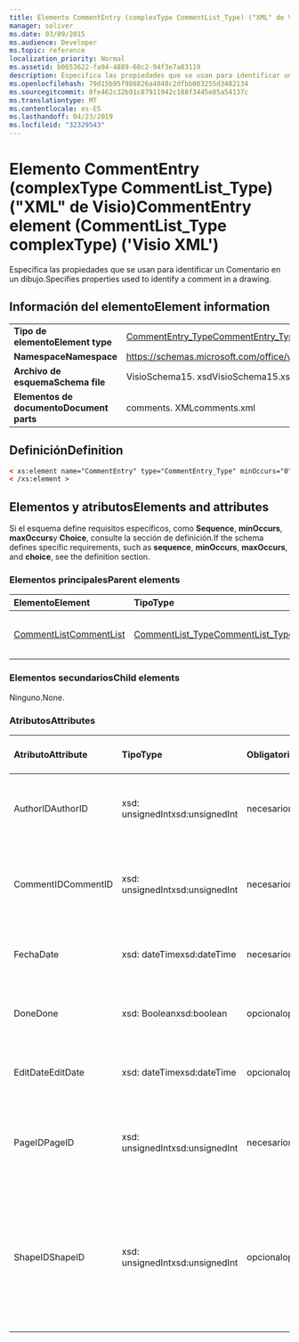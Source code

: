 ```yaml
---
title: Elemento CommentEntry (complexType CommentList_Type) ("XML" de Visio)
manager: soliver
ms.date: 03/09/2015
ms.audience: Developer
ms.topic: reference
localization_priority: Normal
ms.assetid: b0653622-fa94-4889-68c2-94f3e7a83119
description: Especifica las propiedades que se usan para identificar un Comentario en un dibujo.
ms.openlocfilehash: 79d15b95f986826a4848c2dfbb003255d3482134
ms.sourcegitcommit: 8fe462c32b91c87911942c188f3445e85a54137c
ms.translationtype: MT
ms.contentlocale: es-ES
ms.lasthandoff: 04/23/2019
ms.locfileid: "32329543"
---
```

# <a name="commententry-element-commentlisttype-complextype-visio-xml"></a><span data-ttu-id="8db1d-103">Elemento CommentEntry (complexType CommentList_Type) ("XML" de Visio)</span><span class="sxs-lookup"><span data-stu-id="8db1d-103">CommentEntry element (CommentList_Type complexType) ('Visio XML')</span></span>

<span data-ttu-id="8db1d-104">Especifica las propiedades que se usan para identificar un Comentario en un dibujo.</span><span class="sxs-lookup"><span data-stu-id="8db1d-104">Specifies properties used to identify a comment in a drawing.</span></span>
  
## <a name="element-information"></a><span data-ttu-id="8db1d-105">Información del elemento</span><span class="sxs-lookup"><span data-stu-id="8db1d-105">Element information</span></span>

|||
|:-----|:-----|
|<span data-ttu-id="8db1d-106">**Tipo de elemento**</span><span class="sxs-lookup"><span data-stu-id="8db1d-106">**Element type**</span></span> <br/> |[<span data-ttu-id="8db1d-107">CommentEntry_Type</span><span class="sxs-lookup"><span data-stu-id="8db1d-107">CommentEntry_Type</span></span>](commententry_type-complextypevisio-xml.md) <br/> |
|<span data-ttu-id="8db1d-108">**Namespace**</span><span class="sxs-lookup"><span data-stu-id="8db1d-108">**Namespace**</span></span> <br/> |https://schemas.microsoft.com/office/visio/2012/main  <br/> |
|<span data-ttu-id="8db1d-109">**Archivo de esquema**</span><span class="sxs-lookup"><span data-stu-id="8db1d-109">**Schema file**</span></span> <br/> |<span data-ttu-id="8db1d-110">VisioSchema15. xsd</span><span class="sxs-lookup"><span data-stu-id="8db1d-110">VisioSchema15.xsd</span></span>  <br/> |
|<span data-ttu-id="8db1d-111">**Elementos de documento**</span><span class="sxs-lookup"><span data-stu-id="8db1d-111">**Document parts**</span></span> <br/> |<span data-ttu-id="8db1d-112">comments. XML</span><span class="sxs-lookup"><span data-stu-id="8db1d-112">comments.xml</span></span>  <br/> |
   
## <a name="definition"></a><span data-ttu-id="8db1d-113">Definición</span><span class="sxs-lookup"><span data-stu-id="8db1d-113">Definition</span></span>

```XML
< xs:element name="CommentEntry" type="CommentEntry_Type" minOccurs="0" maxOccurs="unbounded" >
< /xs:element >
```

## <a name="elements-and-attributes"></a><span data-ttu-id="8db1d-114">Elementos y atributos</span><span class="sxs-lookup"><span data-stu-id="8db1d-114">Elements and attributes</span></span>

<span data-ttu-id="8db1d-115">Si el esquema define requisitos específicos, como **Sequence**, **minOccurs**, **maxOccurs**y **Choice**, consulte la sección de definición.</span><span class="sxs-lookup"><span data-stu-id="8db1d-115">If the schema defines specific requirements, such as **sequence**, **minOccurs**, **maxOccurs**, and **choice**, see the definition section.</span></span> 
  
### <a name="parent-elements"></a><span data-ttu-id="8db1d-116">Elementos principales</span><span class="sxs-lookup"><span data-stu-id="8db1d-116">Parent elements</span></span>

|<span data-ttu-id="8db1d-117">**Elemento**</span><span class="sxs-lookup"><span data-stu-id="8db1d-117">**Element**</span></span>|<span data-ttu-id="8db1d-118">**Tipo**</span><span class="sxs-lookup"><span data-stu-id="8db1d-118">**Type**</span></span>|<span data-ttu-id="8db1d-119">**Descripción**</span><span class="sxs-lookup"><span data-stu-id="8db1d-119">**Description**</span></span>|
|:-----|:-----|:-----|
|[<span data-ttu-id="8db1d-120">CommentList</span><span class="sxs-lookup"><span data-stu-id="8db1d-120">CommentList</span></span>](commentlist-element-comments_type-complextypevisio-xml.md) <br/> |[<span data-ttu-id="8db1d-121">CommentList_Type</span><span class="sxs-lookup"><span data-stu-id="8db1d-121">CommentList_Type</span></span>](commentlist_type-complextypevisio-xml.md) <br/> |<span data-ttu-id="8db1d-122">Especifica los comentarios de un dibujo.</span><span class="sxs-lookup"><span data-stu-id="8db1d-122">Specifies the comments in a drawing.</span></span>  <br/> |
   
### <a name="child-elements"></a><span data-ttu-id="8db1d-123">Elementos secundarios</span><span class="sxs-lookup"><span data-stu-id="8db1d-123">Child elements</span></span>

<span data-ttu-id="8db1d-124">Ninguno.</span><span class="sxs-lookup"><span data-stu-id="8db1d-124">None.</span></span>
  
### <a name="attributes"></a><span data-ttu-id="8db1d-125">Atributos</span><span class="sxs-lookup"><span data-stu-id="8db1d-125">Attributes</span></span>

|<span data-ttu-id="8db1d-126">**Atributo**</span><span class="sxs-lookup"><span data-stu-id="8db1d-126">**Attribute**</span></span>|<span data-ttu-id="8db1d-127">**Tipo**</span><span class="sxs-lookup"><span data-stu-id="8db1d-127">**Type**</span></span>|<span data-ttu-id="8db1d-128">**Obligatorio**</span><span class="sxs-lookup"><span data-stu-id="8db1d-128">**Required**</span></span>|<span data-ttu-id="8db1d-129">**Descripción**</span><span class="sxs-lookup"><span data-stu-id="8db1d-129">**Description**</span></span>|<span data-ttu-id="8db1d-130">**Posibles valores**</span><span class="sxs-lookup"><span data-stu-id="8db1d-130">**Possible values**</span></span>|
|:-----|:-----|:-----|:-----|:-----|
|<span data-ttu-id="8db1d-131">AuthorID</span><span class="sxs-lookup"><span data-stu-id="8db1d-131">AuthorID</span></span>  <br/> |<span data-ttu-id="8db1d-132">xsd: unsignedInt</span><span class="sxs-lookup"><span data-stu-id="8db1d-132">xsd:unsignedInt</span></span>  <br/> |<span data-ttu-id="8db1d-133">necesario</span><span class="sxs-lookup"><span data-stu-id="8db1d-133">required</span></span>  <br/> |<span data-ttu-id="8db1d-134">Un valor basado en uno que identifica al autor.</span><span class="sxs-lookup"><span data-stu-id="8db1d-134">A one-based value that identifies the author.</span></span>  <br/> |<span data-ttu-id="8db1d-135">Valores del tipo xsd: unsignedInt.</span><span class="sxs-lookup"><span data-stu-id="8db1d-135">Values of the xsd:unsignedInt type.</span></span>  <br/> |
|<span data-ttu-id="8db1d-136">CommentID</span><span class="sxs-lookup"><span data-stu-id="8db1d-136">CommentID</span></span>  <br/> |<span data-ttu-id="8db1d-137">xsd: unsignedInt</span><span class="sxs-lookup"><span data-stu-id="8db1d-137">xsd:unsignedInt</span></span>  <br/> |<span data-ttu-id="8db1d-138">necesario</span><span class="sxs-lookup"><span data-stu-id="8db1d-138">required</span></span>  <br/> |<span data-ttu-id="8db1d-139">Un valor único que identifica el comentario en una página de dibujo.</span><span class="sxs-lookup"><span data-stu-id="8db1d-139">A unique value that identifies the comment in a drawing page.</span></span>  <br/> |<span data-ttu-id="8db1d-140">Valores del tipo xsd: unsignedInt.</span><span class="sxs-lookup"><span data-stu-id="8db1d-140">Values of the xsd:unsignedInt type.</span></span>  <br/> |
|<span data-ttu-id="8db1d-141">Fecha</span><span class="sxs-lookup"><span data-stu-id="8db1d-141">Date</span></span>  <br/> |<span data-ttu-id="8db1d-142">xsd: dateTime</span><span class="sxs-lookup"><span data-stu-id="8db1d-142">xsd:dateTime</span></span>  <br/> |<span data-ttu-id="8db1d-143">necesario</span><span class="sxs-lookup"><span data-stu-id="8db1d-143">required</span></span>  <br/> |<span data-ttu-id="8db1d-144">Especifica cuándo se creó un comentario.</span><span class="sxs-lookup"><span data-stu-id="8db1d-144">Specifies when a comment was created.</span></span>  <br/> |<span data-ttu-id="8db1d-145">Valores del tipo xsd: dateTime.</span><span class="sxs-lookup"><span data-stu-id="8db1d-145">Values of the xsd:dateTime type.</span></span>  <br/> |
|<span data-ttu-id="8db1d-146">Done</span><span class="sxs-lookup"><span data-stu-id="8db1d-146">Done</span></span>  <br/> |<span data-ttu-id="8db1d-147">xsd: Boolean</span><span class="sxs-lookup"><span data-stu-id="8db1d-147">xsd:boolean</span></span>  <br/> |<span data-ttu-id="8db1d-148">opcional</span><span class="sxs-lookup"><span data-stu-id="8db1d-148">optional</span></span>  <br/> |<span data-ttu-id="8db1d-149">Especifica el estado actual del comentario.</span><span class="sxs-lookup"><span data-stu-id="8db1d-149">Specifies the current state of the comment.</span></span>  <br/> |<span data-ttu-id="8db1d-150">Valores del tipo xsd: Boolean.</span><span class="sxs-lookup"><span data-stu-id="8db1d-150">Values of the xsd:boolean type.</span></span>  <br/> |
|<span data-ttu-id="8db1d-151">EditDate</span><span class="sxs-lookup"><span data-stu-id="8db1d-151">EditDate</span></span>  <br/> |<span data-ttu-id="8db1d-152">xsd: dateTime</span><span class="sxs-lookup"><span data-stu-id="8db1d-152">xsd:dateTime</span></span>  <br/> |<span data-ttu-id="8db1d-153">opcional</span><span class="sxs-lookup"><span data-stu-id="8db1d-153">optional</span></span>  <br/> |<span data-ttu-id="8db1d-154">Especifica cuándo se modificó por última vez un comentario.</span><span class="sxs-lookup"><span data-stu-id="8db1d-154">Specifies when a comment was last changed.</span></span>  <br/> |<span data-ttu-id="8db1d-155">Valores del tipo xsd: dateTime.</span><span class="sxs-lookup"><span data-stu-id="8db1d-155">Values of the xsd:dateTime type.</span></span>  <br/> |
|<span data-ttu-id="8db1d-156">PageID</span><span class="sxs-lookup"><span data-stu-id="8db1d-156">PageID</span></span>  <br/> |<span data-ttu-id="8db1d-157">xsd: unsignedInt</span><span class="sxs-lookup"><span data-stu-id="8db1d-157">xsd:unsignedInt</span></span>  <br/> |<span data-ttu-id="8db1d-158">necesario</span><span class="sxs-lookup"><span data-stu-id="8db1d-158">required</span></span>  <br/> |<span data-ttu-id="8db1d-159">Un valor que identifica la página de dibujo en la que se encuentra el comentario.</span><span class="sxs-lookup"><span data-stu-id="8db1d-159">A value that identifies the drawing page the comment is on.</span></span>  <br/> |<span data-ttu-id="8db1d-160">Valores del tipo xsd: unsignedInt.</span><span class="sxs-lookup"><span data-stu-id="8db1d-160">Values of the xsd:unsignedInt type.</span></span>  <br/> |
|<span data-ttu-id="8db1d-161">ShapeID</span><span class="sxs-lookup"><span data-stu-id="8db1d-161">ShapeID</span></span>  <br/> |<span data-ttu-id="8db1d-162">xsd: unsignedInt</span><span class="sxs-lookup"><span data-stu-id="8db1d-162">xsd:unsignedInt</span></span>  <br/> |<span data-ttu-id="8db1d-163">opcional</span><span class="sxs-lookup"><span data-stu-id="8db1d-163">optional</span></span>  <br/> |<span data-ttu-id="8db1d-164">Un valor que identifica la forma en que se encuentra el comentario.</span><span class="sxs-lookup"><span data-stu-id="8db1d-164">A value that identifies the shape the comment is on.</span></span> <span data-ttu-id="8db1d-165">Si no se especifica ningún ShapeID, el comentario hace referencia a la página de dibujo.</span><span class="sxs-lookup"><span data-stu-id="8db1d-165">If no ShapeID is specified, the comment refers to the drawing page.</span></span>  <br/> |<span data-ttu-id="8db1d-166">Valores del tipo xsd: unsignedInt.</span><span class="sxs-lookup"><span data-stu-id="8db1d-166">Values of the xsd:unsignedInt type.</span></span>  <br/> |
   

